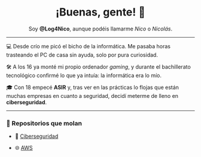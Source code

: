 <h1 align="center">¡Buenas, gente! 👋</h1>

<p align="center">
  Soy <strong>@Log4Nico</strong>, aunque podéis llamarme <em>Nico</em> o <em>Nicolás</em>.
</p>

---

💻 Desde crío me picó el bicho de la informática. Me pasaba horas trasteando el PC de casa sin ayuda, solo por pura curiosidad.

🛠️ A los 16 ya monté mi propio ordenador <em>gaming</em>, y durante el bachillerato tecnológico confirmé lo que ya intuía: la informática era lo mío.

🎓 Con 18 empecé <strong>ASIR</strong> y, tras ver en las prácticas lo flojas que están muchas empresas en cuanto a seguridad, decidí meterme de lleno en <strong>ciberseguridad</strong>.

---

### 🚀 Repositorios que molan

- 🔐 [Ciberseguridad](https://github.com/SataNico04/Ciberseguridad)

- 🌐 [AWS](https://github.com/SataNico04/Proyecto_AWS_ASIR)
